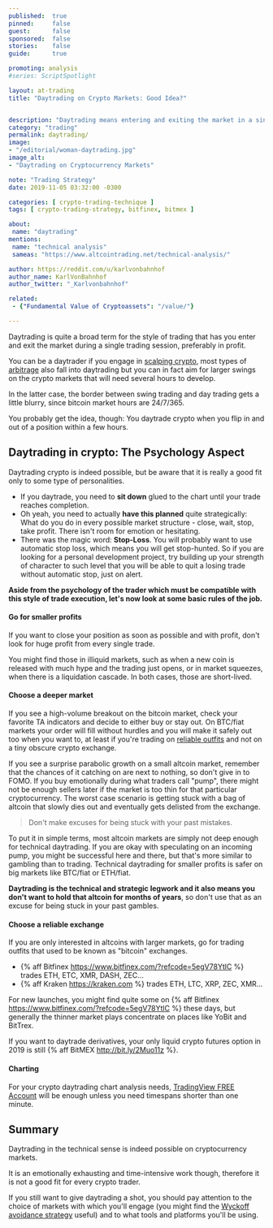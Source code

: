 ```yaml
---
published:  true
pinned:     false
guest:      false
sponsored:  false
stories:    false
guide:      true

promoting: analysis
#series: ScriptSpotlight

layout: at-trading
title: "Daytrading on Crypto Markets: Good Idea?"


description: "Daytrading means entering and exiting the market in a single day. Is this a good crypto trading strategy?"
category: "trading"
permalink: daytrading/
image:
- "/editorial/woman-daytrading.jpg"
image_alt:
- "Daytrading on Cryptocurrency Markets"

note: "Trading Strategy"
date: 2019-11-05 03:32:00 -0300

categories: [ crypto-trading-technique ]
tags: [ crypto-trading-strategy, bitfinex, bitmex ]

about:
 name: "daytrading"
mentions:
 name: "technical analysis"
 sameas: "https://www.altcointrading.net/technical-analysis/"

author: https://reddit.com/u/karlvonbahnhof
author_name: KarlVonBahnhof
author_twitter: "_Karlvonbahnhof"

related:
 - {"Fundamental Value of Cryptoassets": "/value/"}

---
```


Daytrading is quite a broad term for the style of trading that has you enter and exit the market during a single trading session, preferably in profit.

You can be a daytrader if you engage in [scalping crypto](/strategy/scalping/), most types of [arbitrage](/south-korea-arbitrage/) also fall into daytrading but you can in fact aim for larger swings on the crypto markets that will need several hours to develop.

In the latter case, the border between swing trading and day trading gets a little blurry, since bitcoin market hours are 24/7/365.

You probably get the idea, though: You daytrade crypto when you flip in and out of a position within a few hours.

## Daytrading in crypto: The Psychology Aspect

Daytrading crypto is indeed possible, but be aware that it is really a good fit only to some type of personalities.

* If you daytrade, you need to **sit down** glued to the chart until your trade reaches completion.
* Oh yeah, you need to actually **have this planned** quite strategically: What do you do in every possible market structure - close, wait, stop, take profit. There isn't room for emotion or hesitating.
* There was the magic word: **Stop-Loss**. You will probably want to use automatic stop loss, which means you will get stop-hunted. So if you are looking for a personal development project, try building up your strength of character to such level that you will be able to quit a losing trade without automatic stop, just on alert.

**Aside from the psychology of the trader which must be compatible with this style of trade execution, let's now look at some basic rules of the job.**

#### Go for smaller profits

If you want to close your position as soon as possible and with profit, don't look for huge profit from every single trade.

You might find those in illiquid markets, such as when a new coin is released with much hype and the trading just opens, or in market squeezes, when there is a liquidation cascade. In both cases, those are short-lived.

#### Choose a deeper market

If you see a high-volume breakout on the bitcoin market, check your favorite TA indicators and decide to either buy or stay out. On BTC/fiat markets your order will fill without hurdles and you will make it safely out too when you want to, at least if you're trading on [reliable outfits](/coupon-bitfinex-5egv78ytlc/) and not on a tiny obscure crypto exchange.

If you see a surprise parabolic growth on a small altcoin market, remember that the chances of it catching on are next to nothing, so don't give in to FOMO. If you buy emotionally during what traders call "pump", there might not be enough sellers later if the market is too thin for that particular cryptocurrency. The worst case scenario is getting stuck with a bag of altcoin that slowly dies out and eventually gets delisted from the exchange.

> Don't make excuses for being stuck with your past mistakes.

To put it in simple terms, most altcoin markets are simply not deep enough for technical daytrading. If you are okay with speculating on an incoming pump, you might be successful here and there, but that's more similar to gambling than to trading. Technical daytrading for smaller profits is safer on big markets like BTC/fiat or ETH/fiat.

**Daytrading is the technical and strategic legwork and it also means you don't want to hold that altcoin for months of years**, so don't use that as an excuse for being stuck in your past gambles.

#### Choose a reliable exchange

If you are only interested in altcoins with larger markets, go for trading outfits that used to be known as "bitcoin" exchanges.

* {% aff Bitfinex https://www.bitfinex.com/?refcode=5egV78YtlC %} trades ETH, ETC, XMR, DASH, ZEC...
* {% aff Kraken https://kraken.com %} trades ETH, LTC, XRP, ZEC, XMR...

For new launches, you might find quite some on {% aff Bitfinex https://www.bitfinex.com/?refcode=5egV78YtlC %} these days, but generally the thinner market plays concentrate on places like YoBit and BitTrex.

If you want to daytrade derivatives, your only liquid crypto futures option in 2019 is still {% aff BitMEX http://bit.ly/2Muo11z %}.

#### Charting

For your crypto daytrading chart analysis needs, [TradingView FREE Account](http://bit.ly/at-tvd-eth) will be enough unless you need timespans shorter than one minute.

## Summary

Daytrading in the technical sense is indeed possible on cryptocurrency markets.

It is an emotionally exhausting and time-intensive work though, therefore it is not a good fit for every crypto trader.

If you still want to give daytrading a shot, you should pay attention to the choice of markets with which you'll engage (you might find the [Wyckoff avoidance strategy](/wyckoff-avoidance/) useful) and to what tools and platforms you'll be using.
